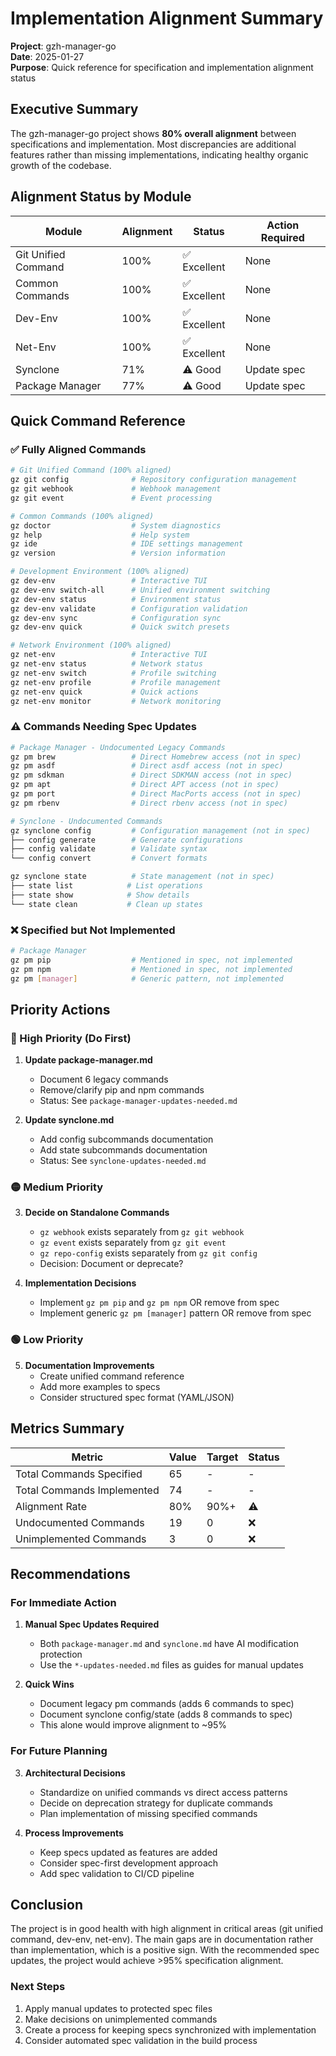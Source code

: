 # Implementation Alignment Summary

**Project**: gzh-manager-go  
**Date**: 2025-01-27  
**Purpose**: Quick reference for specification and implementation alignment status

## Executive Summary

The gzh-manager-go project shows **80% overall alignment** between specifications and implementation. Most discrepancies are additional features rather than missing implementations, indicating healthy organic growth of the codebase.

## Alignment Status by Module

| Module | Alignment | Status | Action Required |
|--------|-----------|--------|----------------|
| Git Unified Command | 100% | ✅ Excellent | None |
| Common Commands | 100% | ✅ Excellent | None |
| Dev-Env | 100% | ✅ Excellent | None |
| Net-Env | 100% | ✅ Excellent | None |
| Synclone | 71% | ⚠️ Good | Update spec |
| Package Manager | 77% | ⚠️ Good | Update spec |

## Quick Command Reference

### ✅ Fully Aligned Commands

```bash
# Git Unified Command (100% aligned)
gz git config              # Repository configuration management
gz git webhook             # Webhook management
gz git event               # Event processing

# Common Commands (100% aligned)
gz doctor                  # System diagnostics
gz help                    # Help system
gz ide                     # IDE settings management
gz version                 # Version information

# Development Environment (100% aligned)
gz dev-env                 # Interactive TUI
gz dev-env switch-all      # Unified environment switching
gz dev-env status          # Environment status
gz dev-env validate        # Configuration validation
gz dev-env sync            # Configuration sync
gz dev-env quick           # Quick switch presets

# Network Environment (100% aligned)
gz net-env                 # Interactive TUI
gz net-env status          # Network status
gz net-env switch          # Profile switching
gz net-env profile         # Profile management
gz net-env quick           # Quick actions
gz net-env monitor         # Network monitoring
```

### ⚠️ Commands Needing Spec Updates

```bash
# Package Manager - Undocumented Legacy Commands
gz pm brew                 # Direct Homebrew access (not in spec)
gz pm asdf                 # Direct asdf access (not in spec)
gz pm sdkman               # Direct SDKMAN access (not in spec)
gz pm apt                  # Direct APT access (not in spec)
gz pm port                 # Direct MacPorts access (not in spec)
gz pm rbenv                # Direct rbenv access (not in spec)

# Synclone - Undocumented Commands
gz synclone config         # Configuration management (not in spec)
├── config generate        # Generate configurations
├── config validate        # Validate syntax
└── config convert         # Convert formats

gz synclone state          # State management (not in spec)
├── state list            # List operations
├── state show            # Show details
└── state clean           # Clean up states
```

### ❌ Specified but Not Implemented

```bash
# Package Manager
gz pm pip                  # Mentioned in spec, not implemented
gz pm npm                  # Mentioned in spec, not implemented
gz pm [manager]            # Generic pattern, not implemented
```

## Priority Actions

### 🔴 High Priority (Do First)

1. **Update package-manager.md**
   - Document 6 legacy commands
   - Remove/clarify pip and npm commands
   - Status: See `package-manager-updates-needed.md`

2. **Update synclone.md**
   - Add config subcommands documentation
   - Add state subcommands documentation
   - Status: See `synclone-updates-needed.md`

### 🟡 Medium Priority

3. **Decide on Standalone Commands**
   - `gz webhook` exists separately from `gz git webhook`
   - `gz event` exists separately from `gz git event`
   - `gz repo-config` exists separately from `gz git config`
   - Decision: Document or deprecate?

4. **Implementation Decisions**
   - Implement `gz pm pip` and `gz pm npm` OR remove from spec
   - Implement generic `gz pm [manager]` pattern OR remove from spec

### 🟢 Low Priority

5. **Documentation Improvements**
   - Create unified command reference
   - Add more examples to specs
   - Consider structured spec format (YAML/JSON)

## Metrics Summary

| Metric | Value | Target | Status |
|--------|-------|--------|--------|
| Total Commands Specified | 65 | - | - |
| Total Commands Implemented | 74 | - | - |
| Alignment Rate | 80% | 90%+ | ⚠️ |
| Undocumented Commands | 19 | 0 | ❌ |
| Unimplemented Commands | 3 | 0 | ❌ |

## Recommendations

### For Immediate Action

1. **Manual Spec Updates Required**
   - Both `package-manager.md` and `synclone.md` have AI modification protection
   - Use the `*-updates-needed.md` files as guides for manual updates

2. **Quick Wins**
   - Document legacy pm commands (adds 6 commands to spec)
   - Document synclone config/state (adds 8 commands to spec)
   - This alone would improve alignment to ~95%

### For Future Planning

3. **Architectural Decisions**
   - Standardize on unified commands vs direct access patterns
   - Decide on deprecation strategy for duplicate commands
   - Plan implementation of missing specified commands

4. **Process Improvements**
   - Keep specs updated as features are added
   - Consider spec-first development approach
   - Add spec validation to CI/CD pipeline

## Conclusion

The project is in good health with high alignment in critical areas (git unified command, dev-env, net-env). The main gaps are in documentation rather than implementation, which is a positive sign. With the recommended spec updates, the project would achieve >95% specification alignment.

### Next Steps

1. Apply manual updates to protected spec files
2. Make decisions on unimplemented commands
3. Create a process for keeping specs synchronized with implementation
4. Consider automated spec validation in the build process
